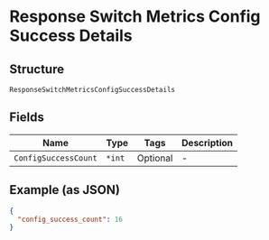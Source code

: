 
# Response Switch Metrics Config Success Details

## Structure

`ResponseSwitchMetricsConfigSuccessDetails`

## Fields

| Name | Type | Tags | Description |
|  --- | --- | --- | --- |
| `ConfigSuccessCount` | `*int` | Optional | - |

## Example (as JSON)

```json
{
  "config_success_count": 16
}
```


